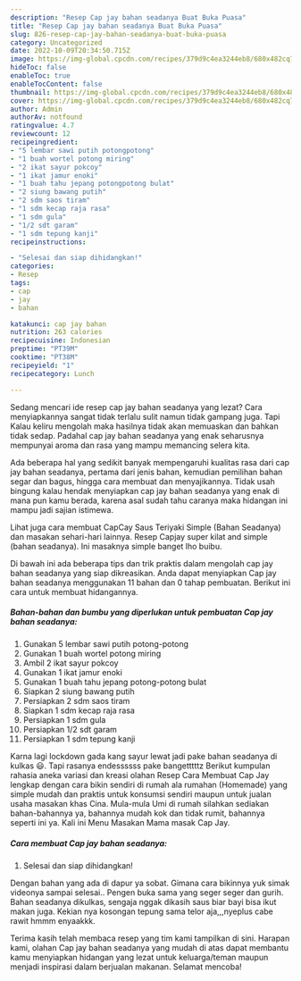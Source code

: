 ```yaml
---
description: "Resep Cap jay bahan seadanya Buat Buka Puasa"
title: "Resep Cap jay bahan seadanya Buat Buka Puasa"
slug: 826-resep-cap-jay-bahan-seadanya-buat-buka-puasa
category: Uncategorized
date: 2022-10-09T20:34:50.715Z
image: https://img-global.cpcdn.com/recipes/379d9c4ea3244eb8/680x482cq70/cap-jay-bahan-seadanya-foto-resep-utama.jpg
hideToc: false
enableToc: true
enableTocContent: false
thumbnail: https://img-global.cpcdn.com/recipes/379d9c4ea3244eb8/680x482cq70/cap-jay-bahan-seadanya-foto-resep-utama.jpg
cover: https://img-global.cpcdn.com/recipes/379d9c4ea3244eb8/680x482cq70/cap-jay-bahan-seadanya-foto-resep-utama.jpg
author: Admin
authorAv: notfound
ratingvalue: 4.7
reviewcount: 12
recipeingredient:
- "5 lembar sawi putih potongpotong"
- "1 buah wortel potong miring"
- "2 ikat sayur pokcoy"
- "1 ikat jamur enoki"
- "1 buah tahu jepang potongpotong bulat"
- "2 siung bawang putih"
- "2 sdm saos tiram"
- "1 sdm kecap raja rasa"
- "1 sdm gula"
- "1/2 sdt garam"
- "1 sdm tepung kanji"
recipeinstructions:

- "Selesai dan siap dihidangkan!"
categories:
- Resep
tags:
- cap
- jay
- bahan

katakunci: cap jay bahan 
nutrition: 263 calories
recipecuisine: Indonesian
preptime: "PT39M"
cooktime: "PT38M"
recipeyield: "1"
recipecategory: Lunch

---
```



Sedang mencari ide resep cap jay bahan seadanya yang lezat? Cara menyiapkannya sangat tidak terlalu sulit namun tidak gampang juga. Tapi Kalau keliru mengolah maka hasilnya tidak akan memuaskan dan bahkan tidak sedap. Padahal cap jay bahan seadanya yang enak seharusnya mempunyai aroma dan rasa yang mampu memancing selera kita.


Ada beberapa hal yang sedikit banyak mempengaruhi kualitas rasa dari cap jay bahan seadanya, pertama dari jenis bahan, kemudian pemilihan bahan segar dan bagus, hingga cara membuat dan menyajikannya. Tidak usah bingung kalau hendak menyiapkan cap jay bahan seadanya yang enak di mana pun kamu berada, karena asal sudah tahu caranya maka hidangan ini mampu jadi sajian istimewa.

Lihat juga cara membuat CapCay Saus Teriyaki Simple (Bahan Seadanya) dan masakan sehari-hari lainnya. Resep Capjay super kilat and simple (bahan seadanya). Ini masaknya simple banget lho buibu.


Di bawah ini ada beberapa tips dan trik praktis dalam mengolah cap jay bahan seadanya yang siap dikreasikan. Anda dapat menyiapkan Cap jay bahan seadanya menggunakan 11 bahan dan 0 tahap pembuatan. Berikut ini cara untuk membuat hidangannya.

<!--inarticleads1-->

##### Bahan-bahan dan bumbu yang diperlukan untuk pembuatan Cap jay bahan seadanya:

1. Gunakan 5 lembar sawi putih potong-potong
1. Gunakan 1 buah wortel potong miring
1. Ambil 2 ikat sayur pokcoy
1. Gunakan 1 ikat jamur enoki
1. Gunakan 1 buah tahu jepang potong-potong bulat
1. Siapkan 2 siung bawang putih
1. Persiapkan 2 sdm saos tiram
1. Siapkan 1 sdm kecap raja rasa
1. Persiapkan 1 sdm gula
1. Persiapkan 1/2 sdt garam
1. Persiapkan 1 sdm tepung kanji


Karna lagi lockdown gada kang sayur lewat jadi pake bahan seadanya di kulkas 😃. Tapi rasanya endessssss pake bangetttttz Berikut kumpulan rahasia aneka variasi dan kreasi olahan Resep Cara Membuat Cap Jay lengkap dengan cara bikin sendiri di rumah ala rumahan (Homemade) yang simple mudah dan praktis untuk konsumsi sendiri maupun untuk jualan usaha masakan khas Cina. Mula-mula Umi di rumah silahkan sediakan bahan-bahannya ya, bahannya mudah kok dan tidak rumit, bahannya seperti ini ya. Kali ini Menu Masakan Mama masak Cap Jay. 

<!--inarticleads2-->

##### Cara membuat Cap jay bahan seadanya:


1. Selesai dan siap dihidangkan!

Dengan bahan yang ada di dapur ya sobat. Gimana cara bikinnya yuk simak videonya sampai selesai.. Pengen buka sama yang seger seger dan gurih. Bahan seadanya dikulkas, sengaja nggak dikasih saus biar bayi bisa ikut makan juga. Kekian nya kosongan tepung sama telor aja,,,nyeplus cabe rawit hmmm enyaakkk. 

Terima kasih telah membaca resep yang tim kami tampilkan di sini. Harapan kami, olahan Cap jay bahan seadanya yang mudah di atas dapat membantu kamu menyiapkan hidangan yang lezat untuk keluarga/teman maupun menjadi inspirasi dalam berjualan makanan. Selamat mencoba!
